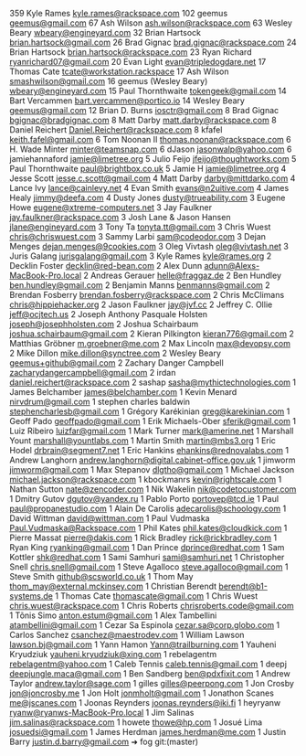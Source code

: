  359  Kyle Rames <kyle.rames@rackspace.com>
 102  geemus <geemus@gmail.com>
  67  Ash Wilson <ash.wilson@rackspace.com>
  63  Wesley Beary <wbeary@engineyard.com>
  32  Brian Hartsock <brian.hartsock@gmail.com>
  26  Brad Gignac <brad.gignac@rackspace.com>
  24  Brian Hartsock <brian.hartsock@rackspace.com>
  23  Ryan Richard <ryanrichard07@gmail.com>
  20  Evan Light <evan@tripledogdare.net>
  17  Thomas Cate <tcate@workstation.rackspace>
  17  Ash Wilson <smashwilson@gmail.com>
  16  geemus (Wesley Beary) <wbeary@engineyard.com>
  15  Paul Thornthwaite <tokengeek@gmail.com>
  14  Bart Vercammen <bart.vercammen@portico.io>
  14  Wesley Beary <geemus@gmail.com>
  12  Brian D. Burns <iosctr@gmail.com>
   8  Brad Gignac <bgignac@bradgignac.com>
   8  Matt Darby <matt.darby@rackspace.com>
   8  Daniel Reichert <Daniel.Reichert@rackspace.com>
   8  kfafel <keith.fafel@gmail.com>
   6  Tom Noonan II <thomas.noonan@rackspace.com>
   6  H. Wade Minter <minter@teamsnap.com>
   6  dJason <jasonwalp@yahoo.com>
   6  jamiehannaford <jamie@limetree.org>
   5  Julio Feijo <jfeijo@thoughtworks.com>
   5  Paul Thornthwaite <paul@brightbox.co.uk>
   5  Jamie H <jamie@limetree.org>
   4  Jesse Scott <jesse.c.scott@gmail.com>
   4  Matt Darby <darby@mittdarko.com>
   4  Lance Ivy <lance@cainlevy.net>
   4  Evan Smith <evans@n2uitive.com>
   4  James Healy <jimmy@deefa.com>
   4  Dusty Jones <dusty@trueability.com>
   3  Eugene Howe <eugene@xtreme-computers.net>
   3  Jay Faulkner <jay.faulkner@rackspace.com>
   3  Josh Lane & Jason Hansen <jlane@engineyard.com>
   3  Tony Ta <tonyta.tt@gmail.com>
   3  Chris Wuest <chris@chriswuest.com>
   3  Sammy Larbi <sam@codeodor.com>
   3  Dejan Menges <dejan.menges@9cookies.com>
   3  Oleg Vivtash <oleg@vivtash.net>
   3  Juris Galang <jurisgalang@gmail.com>
   3  Kyle Rames <kyle@rames.org>
   2  Decklin Foster <decklin@red-bean.com>
   2  Alex Dunn <adunn@Alexs-MacBook-Pro.local>
   2  Andreas Gerauer <helle@fraggaz.de>
   2  Ben Hundley <ben.hundley@gmail.com>
   2  Benjamin Manns <benmanns@gmail.com>
   2  Brendan Fosberry <brendan.fosberry@rackspace.com>
   2  Chris McClimans <chris@hippiehacker.org>
   2  Jason Faulkner <jay@jvf.cc>
   2  Jeffrey C. Ollie <jeff@ocjtech.us>
   2  Joseph Anthony Pasquale Holsten <joseph@josephholsten.com>
   2  Joshua Schairbaum <joshua.schairbaum@gmail.com>
   2  Kieran Pilkington <kieran776@gmail.com>
   2  Matthias Gröbner <m.groebner@me.com>
   2  Max Lincoln <max@devopsy.com>
   2  Mike Dillon <mike.dillon@synctree.com>
   2  Wesley Beary <geemus+github@gmail.com>
   2  Zachary Danger Campbell <zacharydangercampbell@gmail.com>
   2  irdan <daniel.reichert@rackspace.com>
   2  sashap <sasha@mythictechnologies.com>
   1  James Belchamber <james@belchamber.com>
   1  Kevin Menard <nirvdrum@gmail.com>
   1  stephen charles baldwin <stephencharlesb@gmail.com>
   1  Grégory Karékinian <greg@karekinian.com>
   1  Geoff Pado <geoffpado@gmail.com>
   1  Erik Michaels-Ober <sferik@gmail.com>
   1  Luiz Ribeiro <luizfar@gmail.com>
   1  Mark Turner <mark@amerine.net>
   1  Marshall Yount <marshall@yountlabs.com>
   1  Martin Smith <martin@mbs3.org>
   1  Eric Hodel <drbrain@segment7.net>
   1  Eric Hankins <ehankins@rednovalabs.com>
   1  Andrew Langhorn <andrew.langhorn@digital.cabinet-office.gov.uk>
   1  jimworm <jimworm@gmail.com>
   1  Max Stepanov <dlgtho@gmail.com>
   1  Michael Jackson <michael.jackson@rackspace.com>
   1  kbockmanrs <kevin@rightscale.com>
   1  Nathan Sutton <nate@zencoder.com>
   1  Nik Wakelin <nik@codetocustomer.com>
   1  Dmitry Gutov <dgutov@yandex.ru>
   1  Pablo Porto <portovep@tcd.ie>
   1  Paul <paul@propanestudio.com>
   1  Alain De Carolis <adecarolis@schoology.com>
   1  David Wittman <david@wittman.com>
   1  Paul Vudmaska <Paul.Vudmaska@Rackspace.com>
   1  Phil Kates <phil.kates@cloudkick.com>
   1  Pierre Massat <pierre@dakis.com>
   1  Rick Bradley <rick@rickbradley.com>
   1  Ryan King <ryanking@gmail.com>
   1  Dan Prince <dprince@redhat.com>
   1  Sam Kottler <shk@redhat.com>
   1  Sami Samhuri <sami@samhuri.net>
   1  Christopher Snell <chris.snell@gmail.com>
   1  Steve Agalloco <steve.agalloco@gmail.com>
   1  Steve Smith <github@scsworld.co.uk>
   1  Thom May <thom_may@external.mckinsey.com>
   1  Christian Berendt <berendt@b1-systems.de>
   1  Thomas Cate <thomascate@gmail.com>
   1  Chris Wuest <chris.wuest@rackspace.com>
   1  Chris Roberts <chrisroberts.code@gmail.com>
   1  Tõnis Simo <anton.estum@gmail.com>
   1  Alex Tambellini <atambellini@gmail.com>
   1  Cezar Sa Espinola <cezar.sa@corp.globo.com>
   1  Carlos Sanchez <csanchez@maestrodev.com>
   1  William Lawson <lawson.bj@gmail.com>
   1  Yann Hamon <Yann@trailburning.com>
   1  Yauheni Kryudziuk <yauheni.kryudziuk@xing.com>
   1  rebelagentm <rebelagentm@yahoo.com>
   1  Caleb Tennis <caleb.tennis@gmail.com>
   1  deepj <deepjungle.maca@gmail.com>
   1  Ben Sandberg <ben@pdxfixit.com>
   1  Andrew Taylor <andrew.taylor@sage.com>
   1  gilles <gilles@peerpong.com>
   1  Jon Crosby <jon@joncrosby.me>
   1  Jon Holt <jonmholt@gmail.com>
   1  Jonathon Scanes <me@jscanes.com>
   1  Joonas Reynders <joonas.reynders@iki.fi>
   1  heyryanw <ryanw@ryanws-MacBook-Pro.local>
   1  Jim Salinas <jim.salinas@rackspace.com>
   1  howete <thowe@hp.com>
   1  Josué Lima <josuedsi@gmail.com>
   1  James Herdman <james.herdman@me.com>
   1  Justin Barry <justin.d.barry@gmail.com>
➜  fog git:(master)
